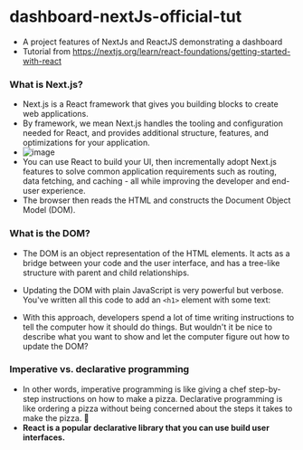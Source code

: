 # dashboard-nextJs-official-tut
- A project features of NextJs and ReactJS demonstrating a dashboard
- Tutorial from https://nextjs.org/learn/react-foundations/getting-started-with-react

### What is Next.js?
- Next.js is a React framework that gives you building blocks to create web applications.
- By framework, we mean Next.js handles the tooling and configuration needed for React, and provides additional structure, features, and optimizations for your application.
- ![image](https://github.com/user-attachments/assets/a2a31ba3-8c52-4182-b6f3-779161ebb7ec)
- You can use React to build your UI, then incrementally adopt Next.js features to solve common application requirements such as routing, data fetching, and caching - all while improving the developer and end-user experience.
- The browser then reads the HTML and constructs the Document Object Model (DOM).

### What is the DOM?
- The DOM is an object representation of the HTML elements. It acts as a bridge between your code and the user interface, and has a tree-like structure with parent and child relationships.

- Updating the DOM with plain JavaScript is very powerful but verbose. You've written all this code to add an ```<h1>``` element with some text:
- With this approach, developers spend a lot of time writing instructions to tell the computer how it should do things. But wouldn't it be nice to describe what you want to show and let the computer figure out how to update the DOM?

### Imperative vs. declarative programming
- In other words, imperative programming is like giving a chef step-by-step instructions on how to make a pizza. Declarative programming is like ordering a pizza without being concerned about the steps it takes to make the pizza. 🍕
- <b> React is a popular declarative library that you can use build user interfaces. </b>

